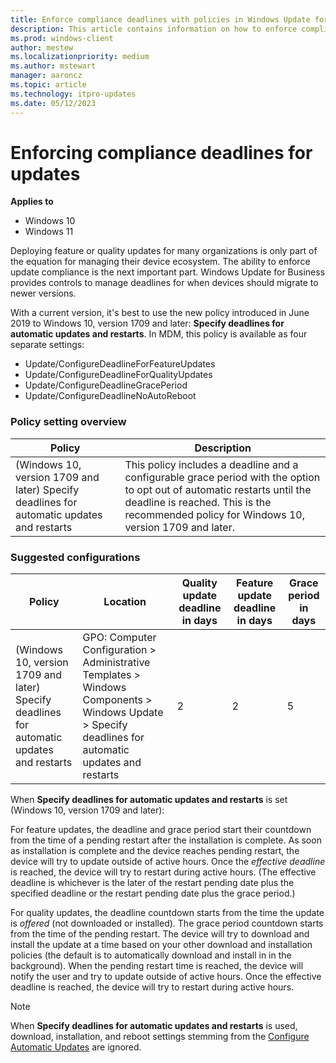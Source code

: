 ```yaml
---
title: Enforce compliance deadlines with policies in Windows Update for Business (Windows 10)
description: This article contains information on how to enforce compliance deadlines using Windows Update for Business.
ms.prod: windows-client
author: mestew
ms.localizationpriority: medium
ms.author: mstewart
manager: aaroncz
ms.topic: article
ms.technology: itpro-updates
ms.date: 05/12/2023
---
```

# Enforcing compliance deadlines for updates

**Applies to**

- Windows 10
- Windows 11

Deploying feature or quality updates for many organizations is only part of the equation for managing their device ecosystem. The ability to enforce update compliance is the next important part. Windows Update for Business provides controls to manage deadlines for when devices should migrate to newer versions.

With a current version, it's best to use the new policy introduced in June 2019 to Windows 10, version 1709 and later: **Specify deadlines for automatic updates and restarts**. In MDM, this policy is available as four separate settings:

- Update/ConfigureDeadlineForFeatureUpdates
- Update/ConfigureDeadlineForQualityUpdates
- Update/ConfigureDeadlineGracePeriod
- Update/ConfigureDeadlineNoAutoReboot

### Policy setting overview

|Policy|Description |
|-|-|
| (Windows 10, version 1709 and later) Specify deadlines for automatic updates and restarts | This policy includes a deadline and a configurable grace period with the option to opt out of automatic restarts until the deadline is reached. This is the recommended policy for Windows 10, version 1709 and later.|

### Suggested configurations

|Policy|Location|Quality update deadline in days|Feature update deadline in days|Grace period in days|
|-|-|-|-|-|
|(Windows 10, version 1709 and later) Specify deadlines for automatic updates and restarts | GPO: Computer Configuration > Administrative Templates > Windows Components > Windows Update > Specify deadlines for automatic updates and restarts    | 2 | 2 | 5 |

When **Specify deadlines for automatic updates and restarts** is set (Windows 10, version 1709 and later):

For feature updates, the deadline and grace period start their countdown from the time of a pending restart after the installation is complete. As soon as installation is complete and the device reaches pending restart, the device will try to update outside of active hours. Once the *effective deadline* is reached, the device will try to restart during active hours. (The effective deadline is whichever is the later of the restart pending date plus the specified deadline or the restart pending date plus the grace period.) 

For quality updates, the deadline countdown starts from the time the update is *offered* (not downloaded or installed). The grace period countdown starts from the time of the pending restart. The device will try to download and install the update at a time based on your other download and installation policies (the default is to automatically download and install in in the background). When the pending restart time is reached, the device will notify the user and try to update outside of active hours. Once the effective deadline is reached, the device will try to restart during active hours.

> [!NOTE]
> When **Specify deadlines for automatic updates and restarts** is used, download, installation, and reboot settings stemming from the [Configure Automatic Updates](waas-restart.md#schedule-update-installation) are ignored.

